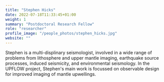 ```yaml
---
title: "Stephen Hicks"
date: 2022-07-18T11:33:45+01:00
weight: 1
summary: "Postdoctoral Research Fellow"
role: "researcher"
profile_image: "/people_photos/stephen_hicks.jpg"
website: ""
---
```


Stephen is a multi-displinary seismologist, involved in a wide range of problems from lithosphere and upper mantle imaging, earthquake source processes, induced seismicity, and environmental seismology. In the UPFLOW project, Stephen's main work is focussed on observable design for improved imaging of mantle upwellings.
